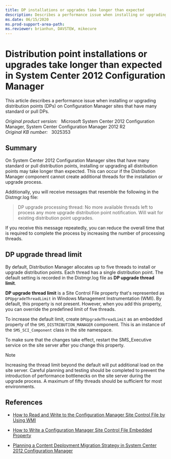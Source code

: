 ```yaml
---
title: DP installations or upgrades take longer than expected
description: Describes a performance issue when installing or upgrading DPs on Configuration Manager sites that have many standard or pull distribution points.
ms.date: 06/15/2020
ms.prod-support-area-path:
ms.reviewer: brianhun, DAVSTEW, mikecure
---
```

# Distribution point installations or upgrades take longer than expected in System Center 2012 Configuration Manager

This article describes a performance issue when installing or upgrading distribution points (DPs) on Configuration Manager sites that have many standard or pull DPs.

_Original product version:_ &nbsp; Microsoft System Center 2012 Configuration Manager, System Center Configuration Manager 2012 R2  
_Original KB number:_ &nbsp; 3025353

## Summary

On System Center 2012 Configuration Manager sites that have many standard or pull distribution points, installing or upgrading all distribution points may take longer than expected. This can occur if the Distribution Manager component cannot create additional threads for the installation or upgrade process.

Additionally, you will receive messages that resemble the following in the Distmgr.log file:

> DP upgrade processing thread: No more available threads left to process any more upgrade distribution point notification. Will wait for existing distribution point upgrades.

If you receive this message repeatedly, you can reduce the overall time that is required to complete the process by increasing the number of processing threads.

## DP upgrade thread limit

By default, Distribution Manager allocates up to five threads to install or upgrade distribution points. Each thread has a single distribution point. The default setting is recorded in the Distmgr.log file as **DP upgrade thread limit**.

**DP upgrade thread limit** is a Site Control File property that's represented as `DPUpgradeThreadLimit` in Windows Management Instrumentation (WMI). By default, this property is not present. However, when you add this property, you can override the predefined limit of five threads.

To increase the default limit, create `DPUpgradeThreadLimit` as an embedded property of the `SMS_DISTRIBUTION_MANAGER` component. This is an instance of the `SMS_SCI_Component` class in the site namespace.

To make sure that the changes take effect, restart the SMS_Executive service on the site server after you change this property.

> [!NOTE]
> Increasing the thread limit beyond the default will put additional load on the site server. Careful planning and testing should be completed to prevent the introduction of performance bottlenecks on the site server during the upgrade process. A maximum of fifty threads should be sufficient for most environments.

## References

- [How to Read and Write to the Configuration Manager Site Control File by Using WMI](/previous-versions/system-center/developer/jj885701(v=cmsdk.12)?redirectedfrom=MSDN)

- [How to Write a Configuration Manager Site Control File Embedded Property](/previous-versions/jj902804(v=msdn.10)?redirectedfrom=MSDN)

- [Planning a Content Deployment Migration Strategy in System Center 2012 Configuration Manager](/previous-versions/system-center/system-center-2012-R2/gg712275(v=technet.10)?redirectedfrom=MSDN)
